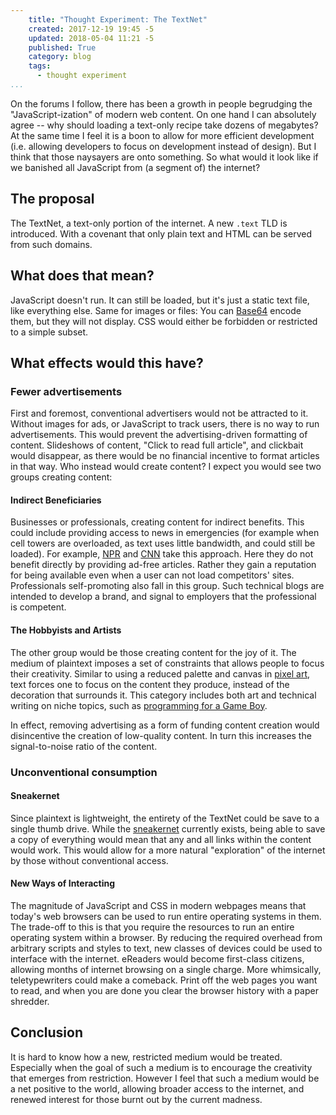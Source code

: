 ```yaml
---
    title: "Thought Experiment: The TextNet"
    created: 2017-12-19 19:45 -5
    updated: 2018-05-04 11:21 -5
    published: True
    category: blog
    tags:
      - thought experiment
...
```


On the forums I follow, there has been a growth in people begrudging the
"JavaScript-ization" of modern web content. On one hand I can absolutely agree
-- why should loading a text-only recipe take dozens of megabytes? At the same
time I feel it is a boon to allow for more efficient development (i.e. allowing
developers to focus on development instead of design). But I think that those
naysayers are onto something. So what would it look like if we banished all
JavaScript from (a segment of) the internet?

## The proposal

The TextNet, a text-only portion of the internet. A new `.text` TLD is
introduced. With a covenant that only plain text and HTML can be served from
such domains.


## What does that mean?

JavaScript doesn't run. It can still be loaded, but it's just a static text
file, like everything else. Same for images or files: You can
[Base64](https://en.wikipedia.org/wiki/Base64) encode them, but they will not
display. CSS would either be forbidden or restricted to a simple subset.


## What effects would this have?

### Fewer advertisements

First and foremost, conventional advertisers would not be attracted to it.
Without images for ads, or JavaScript to track users, there is no way to run
advertisements. This would prevent the advertising-driven formatting of
content. Slideshows of content, "Click to read full article", and clickbait
would disappear, as there would be no financial incentive to format articles in
that way. Who instead would create content? I expect you would see two groups
creating content:

#### Indirect Beneficiaries

Businesses or professionals, creating content for indirect benefits. This could
include providing access to news in emergencies (for example when cell towers
are overloaded, as text uses little bandwidth, and could still be loaded). For
example, [NPR](http://text.npr.org/) and [CNN](http://lite.cnn.com/en) take
this approach. Here they do not benefit directly by providing ad-free articles.
Rather they gain a reputation for being available even when a user can not load
competitors' sites. Professionals self-promoting also fall in this group. Such
technical blogs are intended to develop a brand, and signal to employers that
the professional is competent.

#### The Hobbyists and Artists

The other group would be those creating content for the joy of it. The medium
of plaintext imposes a set of constraints that allows people to focus their
creativity. Similar to using a reduced palette and canvas in [pixel
art](https://en.wikipedia.org/wiki/Pixel_art), text forces one to focus on the
content they produce, instead of the decoration that surrounds it. This
category includes both art and technical writing on niche topics, such as
[programming for a Game Boy](http://pp.feeb.dog/gb_z80_helloworld.txt).

In effect, removing advertising as a form of funding content creation would
disincentive the creation of low-quality content. In turn this increases the
signal-to-noise ratio of the content.

### Unconventional consumption

#### Sneakernet

Since plaintext is lightweight, the entirety of the TextNet could be save to a
single thumb drive.  While the
[sneakernet](https://en.wikipedia.org/wiki/Sneakernet) currently exists, being
able to save a copy of everything would mean that any and all links within the
content would work. This would allow for a more natural "exploration" of the
internet by those without conventional access.

#### New Ways of Interacting

The magnitude of JavaScript and CSS in modern webpages means that today's web
browsers can be used to run entire operating systems in them. The trade-off to
this is that you require the resources to run an entire operating system within
a browser. By reducing the required overhead from arbitrary scripts and styles
to text, new classes of devices could be used to interface with the internet.
eReaders would become first-class citizens, allowing months of internet
browsing on a single charge. More whimsically, teletypewriters could make a
comeback. Print off the web pages you want to read, and when you are done you
clear the browser history with a paper shredder.


## Conclusion

It is hard to know how a new, restricted medium would be treated. Especially
when the goal of such a medium is to encourage the creativity that emerges from
restriction. However I feel that such a medium would be a net positive to the
world, allowing broader access to the internet, and renewed interest for those
burnt out by the current madness.

